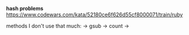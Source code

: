 **hash problems**
https://www.codewars.com/kata/52180ce6f626d55cf8000071/train/ruby






methods I don't use that much:
-> gsub
-> count
-> 